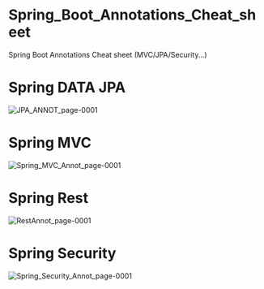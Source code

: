 # Spring_Boot_Annotations_Cheat_sheet
Spring Boot Annotations Cheat sheet (MVC/JPA/Security...)
# Spring DATA JPA
![JPA_ANNOT_page-0001](https://user-images.githubusercontent.com/67378945/234885518-9fad98ba-34ff-4528-8025-f72cbcd0c16b.jpg)
# Spring MVC
![Spring_MVC_Annot_page-0001](https://user-images.githubusercontent.com/67378945/234886122-aae90dbd-3078-4eb6-b7e7-b8c7e3283dc4.jpg)
# Spring Rest
![RestAnnot_page-0001](https://user-images.githubusercontent.com/67378945/234886357-6271f9d1-93ba-4b78-8be7-aa80809f662f.jpg)
# Spring Security
![Spring_Security_Annot_page-0001](https://user-images.githubusercontent.com/67378945/234886588-529ef949-cbe3-4920-8831-c46b76039347.jpg)



